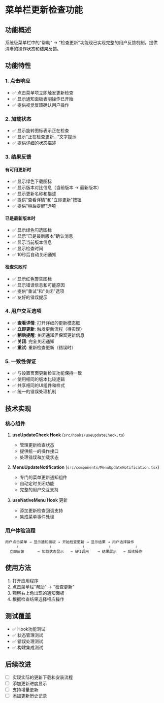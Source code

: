 # 菜单栏更新检查功能

## 功能概述

系统级菜单栏中的"帮助" -> "检查更新"功能现已实现完整的用户反馈机制，提供清晰的操作状态和结果反馈。

## 功能特性

### 1. 点击响应
- ✅ 点击菜单项立即触发更新检查
- ✅ 显示通知面板表明操作已开始
- ✅ 提供视觉反馈确认用户操作

### 2. 加载状态
- ✅ 显示旋转图标表示正在检查
- ✅ 显示"正在检查更新..."文字提示
- ✅ 提供详细的状态描述

### 3. 结果反馈

#### 有可用更新时
- ✅ 显示绿色下载图标
- ✅ 显示版本对比信息（当前版本 → 最新版本）
- ✅ 显示更新名称和描述
- ✅ 提供"查看详情"和"立即更新"按钮
- ✅ 提供"稍后提醒"选项

#### 已是最新版本时
- ✅ 显示绿色勾选图标
- ✅ 显示"已是最新版本"确认消息
- ✅ 显示当前版本信息
- ✅ 显示检查时间
- ✅ 10秒后自动关闭通知

#### 检查失败时
- ✅ 显示红色警告图标
- ✅ 显示错误信息和可能原因
- ✅ 提供"重试"和"关闭"选项
- ✅ 友好的错误提示

### 4. 用户交互选项
- ✅ **查看详情**: 打开详细的更新模态框
- ✅ **立即更新**: 触发更新流程（待实现）
- ✅ **稍后提醒**: 关闭通知但保留更新信息
- ✅ **关闭**: 完全关闭通知
- ✅ **重试**: 重新检查更新（错误时）

### 5. 一致性保证
- ✅ 与设置页面更新检查功能保持一致
- ✅ 使用相同的版本比较逻辑
- ✅ 共享相同的UI组件和样式
- ✅ 统一的错误处理机制

## 技术实现

### 核心组件

1. **useUpdateCheck Hook** (`src/hooks/useUpdateCheck.ts`)
   - 管理更新检查状态
   - 提供统一的操作接口
   - 处理错误和加载状态

2. **MenuUpdateNotification** (`src/components/MenuUpdateNotification.tsx`)
   - 专门的菜单更新通知组件
   - 自动定时关闭功能
   - 完整的用户交互支持

3. **useNativeMenu Hook** 更新
   - 添加更新检查回调支持
   - 集成菜单事件处理

### 用户体验流程

```
用户点击菜单 → 显示通知面板 → 开始检查更新 → 显示结果 → 用户选择操作
     ↓              ↓              ↓           ↓           ↓
  立即反馈      → 加载状态显示   → API调用    → 结果展示   → 后续操作
```

## 使用方法

1. 打开应用程序
2. 点击菜单栏"帮助" -> "检查更新"
3. 观察右上角出现的通知面板
4. 根据检查结果选择相应操作

## 测试覆盖

- ✅ Hook功能测试
- ✅ 状态管理测试
- ✅ 错误处理测试
- ✅ 构建集成测试

## 后续改进

- [ ] 实现实际的更新下载和安装流程
- [ ] 添加更新进度显示
- [ ] 支持增量更新
- [ ] 添加更新历史记录
